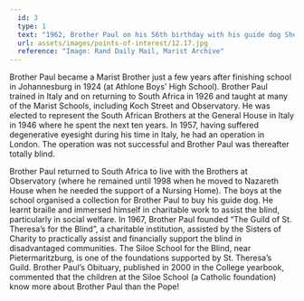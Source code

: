 ```yaml
---
  id: 3
  type: 1
  text: "1962, Brother Paul on his 56th birthday with his guide dog Sheena, the Alsatian."
  url: assets/images/points-of-interest/12.17.jpg
  reference: "Image: Rand Daily Mail, Marist Archive"
---
```

Brother Paul became a Marist Brother just a few years after finishing school in Johannesburg in 1924 (at Athlone Boys’ High School). Brother Paul trained in Italy and on returning to South Africa in 1926 and taught at many of the Marist Schools, including Koch Street and Observatory. He was elected to represent the South African Brothers at the General House in Italy in 1946 where he spent the next ten years. In 1957, having suffered degenerative eyesight during his time in Italy, he had an operation in London. The operation was not successful and Brother Paul was thereafter totally blind. 

Brother Paul returned to South Africa to live with the Brothers at Observatory (where he remained until 1998 when he moved to Nazareth House when he needed the support of a Nursing Home). The boys at the school organised a collection for Brother Paul to buy his guide dog. He learnt braille and immersed himself in charitable work to assist the blind, particularly in social welfare. In 1967, Brother Paul founded “The Guild of St. Theresa’s for the Blind”, a charitable institution, assisted by the Sisters of Charity to practically assist and financially support the blind in disadvantaged communities. The Siloe School for the Blind, near Pietermaritzburg, is one of the foundations supported by St. Theresa’s Guild. Brother Paul’s Obituary, published in 2000 in the College yearbook, commented that the children at the Siloe School (a Catholic foundation) know more about Brother Paul than the Pope!

